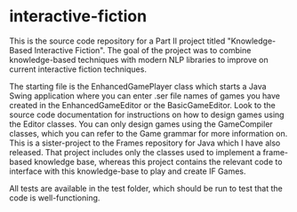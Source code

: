 # interactive-fiction
This is the source code repository for a Part II project titled "Knowledge-Based Interactive Fiction". The goal of the project was to combine knowledge-based techniques with modern NLP libraries to improve on current interactive fiction techniques.

The starting file is the EnhancedGamePlayer class which starts a Java Swing application where you can enter .ser file names of games you have created in the EnhancedGameEditor or the BasicGameEditor. Look to the source code documentation for instructions on how to design games using the Editor classes. You can only design games using the GameCompiler classes, which you can refer to the Game grammar for more information on. This is a sister-project to the Frames repository for Java which I have also released. That project includes only the classes used to implement a frame-based knowledge base, whereas this project contains the relevant code to interface with this knowledge-base to play and create IF Games.

All tests are available in the test folder, which should be run to test that the code is well-functioning.
